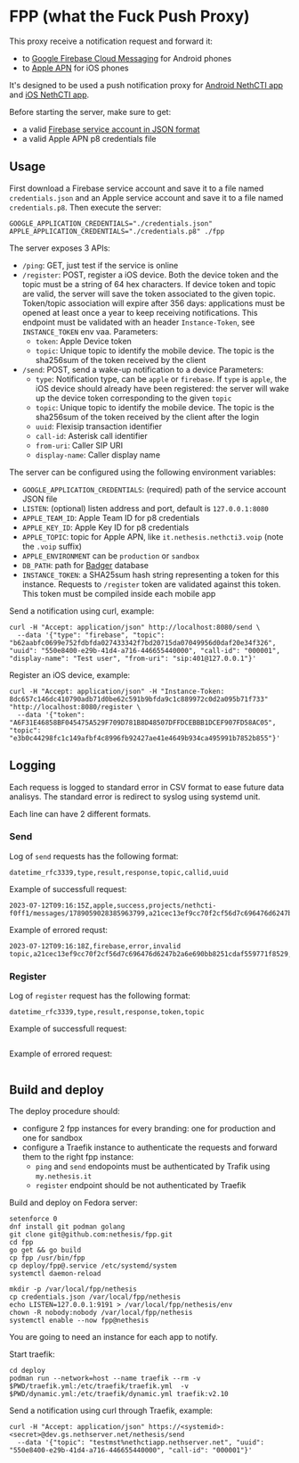 # FPP (what the Fuck Push Proxy)

This proxy receive a notification request and forward it:
- to [Google Firebase Cloud Messaging](https://firebase.google.com/docs/cloud-messaging) for Android phones
- to [Apple APN](https://developer.apple.com/documentation/usernotifications) for iOS phones

It's designed to be used a push notification proxy for [Android NethCTI app](https://github.com/nethesis/nethcti-app-android)
and [iOS NethCTI app](https://github.com/nethesis/nethcti-app-iphone).

Before starting the server, make sure to get:
- a valid [Firebase service account in JSON format](https://firebase.google.com/docs/admin/setup)
- a valid Apple APN p8 credentials file

## Usage

First download a Firebase service account and save it to a file named `credentials.json` and 
an Apple service account and save it to a file named `credentials.p8`.
Then execute the server:
```
GOOGLE_APPLICATION_CREDENTIALS="./credentials.json" APPLE_APPLICATION_CREDENTIALS="./credentials.p8" ./fpp
```

The server exposes 3 APIs:

- `/ping`: GET, just test if the service is online
- `/register`: POST, register a iOS device. Both the device token and the topic must be a string of 64 hex characters.
  If device token and topic are valid, the server will save the token associated to the given topic.
  Token/topic association will expire after 356 days: applications must be opened at least once a year
  to keep receiving notifications.
  This endpoint must be validated with an header `Instance-Token`, see `INSTANCE_TOKEN` env vaa.
  Parameters:
  - `token`: Apple Device token
  - `topic`: Unique topic to identify the mobile device. The topic is the sha256sum of the token received by the client
- `/send`: POST, send a wake-up notification to a device
  Parameters:
  - `type`: Notification type, can be `apple` or `firebase`. If `type` is `apple`, the
    iOS device should already have been registered: the server will wake up the device token
    corresponding to the given `topic`
  - `topic`: Unique topic to identify the mobile device. The topic is the sha256sum of the token received by the client
    after the login
  - `uuid`: Flexisip transaction identifier
  - `call-id`: Asterisk call identifier
  - `from-uri`: Caller SIP URI
  - `display-name`: Caller display name

The server can be configured using the following environment variables:
- `GOOGLE_APPLICATION_CREDENTIALS`: (required) path of the service account JSON file
- `LISTEN`: (optional) listen address and port, default is `127.0.0.1:8080`
- `APPLE_TEAM_ID`: Apple Team ID for p8 credentials
- `APPLE_KEY_ID`: Apple Key ID for p8 credentials
- `APPLE_TOPIC`: topic for Apple APN, like `it.nethesis.nethcti3.voip` (note the `.voip` suffix)
- `APPLE_ENVIRONMENT` can be `production` or `sandbox`
- `DB_PATH`: path for [Badger](https://github.com/dgraph-io/badger) database
- `INSTANCE_TOKEN`: a SHA25sum hash string representing a token for this instance.
   Requests to `/register` token are validated against this token.
   This token must be compiled inside each mobile app

Send a notification using curl, example:
```
curl -H "Accept: application/json" http://localhost:8080/send \
  --data '{"type": "firebase", "topic": "b62aabfc0699e752fdbfda027433342f7bd20715da07049956d0daf20e34f326", "uuid": "550e8400-e29b-41d4-a716-446655440000", "call-id": "000001", "display-name": "Test user", "from-uri": "sip:401@127.0.0.1"}'
```

Register an iOS device, example:
```
curl -H "Accept: application/json" -H "Instance-Token: 8dc657c146dc410790adb71d0be62c591b9bfda9c1c889972c0d2a095b71f733" "http://localhost:8080/register \
  --data '{"token": "A6F31E46858BF045475A529F709D781B8D48507DFFDCEBBB1DCEF907FD58AC05", "topic": "e3b0c44298fc1c149afbf4c8996fb92427ae41e4649b934ca495991b7852b855"}'
```

## Logging

Each requess is logged to standard error in CSV format to ease future data analisys.
The standard error is redirect to syslog using systemd unit.

Each line can have 2 different formats.

### Send

Log of `send` requests has the following format:
```
datetime_rfc3339,type,result,response,topic,callid,uuid
```

Example of successfull request:
```
2023-07-12T09:16:15Z,apple,success,projects/nethcti-f0ff1/messages/1789059028385963799,a21cec13ef9cc70f2cf56d7c696476d6247b2a6e690bb8251cdaf559771f8529,1234,334455
```

Example of errored requst:
```
2023-07-12T09:16:18Z,firebase,error,invalid topic,a21cec13ef9cc70f2cf56d7c696476d6247b2a6e690bb8251cdaf559771f8529,1234,334455
```


### Register

Log of `register` request has the following format:
```
datetime_rfc3339,type,result,response,token,topic
```

Example of successfull request:
```
```

Example of errored request:
```
```

## Build and deploy

The deploy procedure should:
- configure 2 fpp instances for every branding: one for production and one for sandbox
- configure a Traefik instance to authenticate the requests and forward them to the right fpp instance:
  - `ping` and `send` endopoints must be authenticated by Trafik using `my.nethesis.it`
  - `register` endpoint should be not authenticated by Traefik


Build and deploy on Fedora server:
```
setenforce 0
dnf install git podman golang
git clone git@github.com:nethesis/fpp.git
cd fpp
go get && go build
cp fpp /usr/bin/fpp
cp deploy/fpp@.service /etc/systemd/system
systemctl daemon-reload

mkdir -p /var/local/fpp/nethesis
cp credentials.json /var/local/fpp/nethesis
echo LISTEN=127.0.0.1:9191 > /var/local/fpp/nethesis/env
chown -R nobody:nobody /var/local/fpp/nethesis
systemctl enable --now fpp@nethesis
```

You are going to need an instance for each app to notify.

Start traefik:
```
cd deploy
podman run --network=host --name traefik --rm -v $PWD/traefik.yml:/etc/traefik/traefik.yml  -v $PWD/dynamic.yml:/etc/traefik/dynamic.yml traefik:v2.10 
```

Send a notification using curl through Traefik, example:
```
curl -H "Accept: application/json" https://<systemid>:<secret>@dev.gs.nethserver.net/nethesis/send
  --data '{"topic": "testmst%nethctiapp.nethserver.net", "uuid": "550e8400-e29b-41d4-a716-446655440000", "call-id": "000001"}'
```
